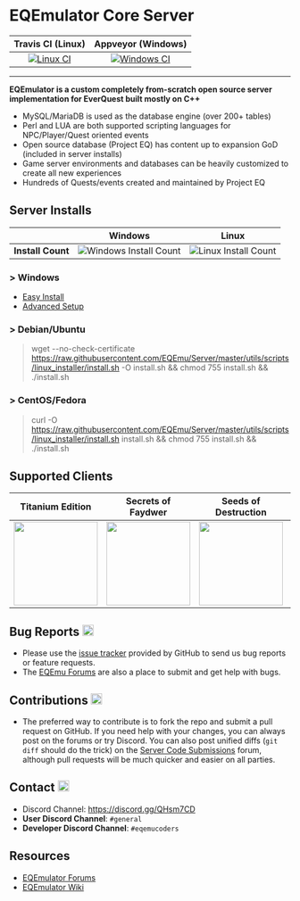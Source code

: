 # EQEmulator Core Server
|Travis CI (Linux)|Appveyor (Windows)   |
|:---:|:---:| 
|[![Linux CI](https://travis-ci.org/EQEmu/Server.svg?branch=master)](https://travis-ci.org/EQEmu/Server)   |[![Windows CI](https://ci.appveyor.com/api/projects/status/d0cvokm7u732v8vl/branch/master?svg=true)](https://ci.appveyor.com/project/KimLS/server/branch/master)   |

***

**EQEmulator is a custom completely from-scratch open source server implementation for EverQuest built mostly on C++**
 * MySQL/MariaDB is used as the database engine (over 200+ tables)
 * Perl and LUA are both supported scripting languages for NPC/Player/Quest oriented events
 * Open source database (Project EQ) has content up to expansion GoD (included in server installs)
  * Game server environments and databases can be heavily customized to create all new experiences
 * Hundreds of Quests/events created and maintained by Project EQ

## Server Installs
| |Windows|Linux|
|:---:|:---:|:---:|
|**Install Count**|![Windows Install Count](http://analytics.akkadius.com/?install_count&windows_count)|![Linux Install Count](http://analytics.akkadius.com/?install_count&linux_count)| 
### > Windows 
* [Easy Install](http://wiki.eqemulator.org/p?Akkas_PEQ_Server_Installer&frm=Main#from-scratch-installation-instructions-windows)
* [Advanced Setup](http://wiki.eqemulator.org/p?Complete_Windows-based_Server_Setup_Guide)

### > Debian/Ubuntu

> wget --no-check-certificate https://raw.githubusercontent.com/EQEmu/Server/master/utils/scripts/linux_installer/install.sh -O install.sh && chmod 755 install.sh && ./install.sh

### > CentOS/Fedora

> curl -O https://raw.githubusercontent.com/EQEmu/Server/master/utils/scripts/linux_installer/install.sh install.sh && chmod 755 install.sh && ./install.sh

## Supported Clients

|Titanium Edition|Secrets of Faydwer|Seeds of Destruction|Underfoot|Rain of Fear|
|:---:|:---:|:---:|:---:|:---:|
|<img src="http://i.imgur.com/hrwDxoM.jpg" height="150">|<img src="http://i.imgur.com/cRDW5tn.png" height="150">|<img src="http://i.imgur.com/V48kuVn.jpg" height="150">|<img src="http://i.imgur.com/IJQ0XMa.jpg" height="150">|<img src="http://i.imgur.com/OMpHkKa.png" height="100">|

## Bug Reports <img src="http://i.imgur.com/daf1Vjw.png" height="20">
* Please use the [issue tracker](https://github.com/EQEmu/Server/issues) provided by GitHub to send us bug
reports or feature requests.
* The [EQEmu Forums](http://www.eqemulator.org/forums/) are also a place to submit and get help with bugs.

## Contributions <img src="http://image.flaticon.com/icons/png/512/25/25231.png" width="20">

* The preferred way to contribute is to fork the repo and submit a pull request on
GitHub. If you need help with your changes, you can always post on the forums or
try Discord. You can also post unified diffs (`git diff` should do the trick) on the
[Server Code Submissions](http://www.eqemulator.org/forums/forumdisplay.php?f=669)
forum, although pull requests will be much quicker and easier on all parties.

## Contact <img src="http://gamerescape.com/wp-content/uploads/2015/06/discord.png" height="20">

 - Discord Channel: https://discord.gg/QHsm7CD
 - **User Discord Channel**: `#general`
 - **Developer Discord Channel**: `#eqemucoders`

Resources
---
- [EQEmulator Forums](http://www.eqemulator.org/forums)
- [EQEmulator Wiki](http://wiki.eqemulator.org/i?M=Wiki)
